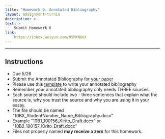 ```yaml
---
title: "Homework 6: Annotated Bibliography"
layout: assignment-turnin
description: >-
text: >
    Submit Homework 6
link: 
    https://inbox.weiyun.com/9SMYNGnX
---
```

---
## Instructions
- Due 5/26
- Submit the Annotated Bibliography for [your paper](/sks/spring2024/10B-english/assignment3)
- Please use this [template](/docs/MLA_Annotated_Bibliography_Template.docx) to write your annotated bibliography
- Remember your annotated bibliography only needs THREE sources.
- Each source should include two - three sentences that explain what the source is, why you trust the source and why you are using it in your essay.
- The file should be named "10BX_StudentNumber_Name_Bibliography.docx"
- Example "10B1_100156_Kirito_Draft.docx" or "10B2_100157_Kirito_Draft.docx"
- Files not properly named **may receive a zero** for this homework. 

